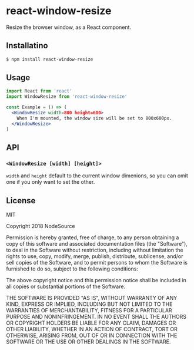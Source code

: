 # react-window-resize

Resize the browser window, as a React component.

## Installatino

```bash
$ npm install react-window-resize
```

## Usage

```jsx
import React from 'react'
import WindowResize from 'react-window-resize'

const Example = () => (
  <WindowResize width=800 height=600>
    When I'm mounted, the window size will be set to 800x600px.
  </WindowResize>
)
```

## API

### `<WindowResize [width] [height]>`

`width` and `height` default to the current window dimenions, so you can omit one if you only want to set the other.

## License

MIT

Copyright 2018 NodeSource

Permission is hereby granted, free of charge, to any person obtaining a copy of this software and associated documentation files (the "Software"), to deal in the Software without restriction, including without limitation the rights to use, copy, modify, merge, publish, distribute, sublicense, and/or sell copies of the Software, and to permit persons to whom the Software is furnished to do so, subject to the following conditions:

The above copyright notice and this permission notice shall be included in all copies or substantial portions of the Software.

THE SOFTWARE IS PROVIDED "AS IS", WITHOUT WARRANTY OF ANY KIND, EXPRESS OR IMPLIED, INCLUDING BUT NOT LIMITED TO THE WARRANTIES OF MERCHANTABILITY, FITNESS FOR A PARTICULAR PURPOSE AND NONINFRINGEMENT. IN NO EVENT SHALL THE AUTHORS OR COPYRIGHT HOLDERS BE LIABLE FOR ANY CLAIM, DAMAGES OR OTHER LIABILITY, WHETHER IN AN ACTION OF CONTRACT, TORT OR OTHERWISE, ARISING FROM, OUT OF OR IN CONNECTION WITH THE SOFTWARE OR THE USE OR OTHER DEALINGS IN THE SOFTWARE.